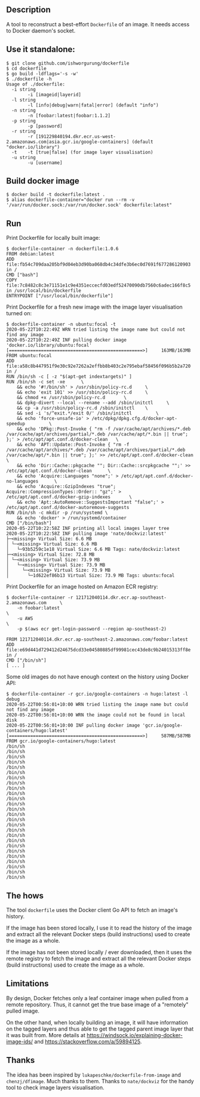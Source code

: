 Description
--
A tool to reconstruct a best-effort `Dockerfile` of an image. It needs access to Docker daemon's socket.

Use it standalone:
--
```
$ git clone github.com/ishworgurung/dockerfile
$ cd dockerfile
$ go build -ldflags='-s -w'
$ ./dockerfile -h
Usage of ./dockerfile:
  -i string
    	-i [imageid|layerid]
  -l string
    	-l [info|debug|warn|fatal|error] (default "info")
  -n string
    	-n [foobar:latest|foobar:1.1.2]
  -p string
    	-p [password]
  -r string
    	-r [191229840194.dkr.ecr.us-west-2.amazonaws.com|asia.gcr.io/google-containers] (default "docker.io/library")
  -t	-t [true|false] (for image layer visualisation)
  -u string
    	-u [username]
```

Build docker image
--
```
$ docker build -t dockerfile:latest .
$ alias dockerfile-container="docker run --rm -v '/var/run/docker.sock:/var/run/docker.sock' dockerfile:latest"
```

Run
--
Print Dockerfile for locally built image:
```
$ dockerfile-container -n dockerfile:1.0.6
FROM debian:latest
ADD file:fb54c709daa205bf9d04eb3d90ba068db4c34dfe3b6ec0d7691f677286120903 in /
CMD ["bash"]
COPY file:7c8482c8c3e71151e1c9e4351eccecfd03edf52470090db7560c6adec166f8c5 in /usr/local/bin/dockerfile
ENTRYPOINT ["/usr/local/bin/dockerfile"]
```

Print Dockerfile for a fresh new image with the image layer visualisation turned on:
```
$ dockerfile-container -n ubuntu:focal -t
2020-05-22T10:22:49Z WRN tried listing the image name but could not find any image
2020-05-22T10:22:49Z INF pulling docker image 'docker.io/library/ubuntu:focal'
[==================================================>]     163MB/163MB
FROM ubuntu:focal
ADD file:a58c8b447951f9e30c92e7262a2effbb8b403c2e795ebaf58456f096b5b2a720 in /
RUN /bin/sh -c [ -z "$(apt-get indextargets)" ]
RUN /bin/sh -c set -xe 		\
    && echo '#!/bin/sh' > /usr/sbin/policy-rc.d 	\
    && echo 'exit 101' >> /usr/sbin/policy-rc.d 	\
    && chmod +x /usr/sbin/policy-rc.d 		\
    && dpkg-divert --local --rename --add /sbin/initctl 	\
    && cp -a /usr/sbin/policy-rc.d /sbin/initctl 	\
    && sed -i 's/^exit.*/exit 0/' /sbin/initctl 		\
    && echo 'force-unsafe-io' > /etc/dpkg/dpkg.cfg.d/docker-apt-speedup 		\
    && echo 'DPkg::Post-Invoke { "rm -f /var/cache/apt/archives/*.deb /var/cache/apt/archives/partial/*.deb /var/cache/apt/*.bin || true"; };' > /etc/apt/apt.conf.d/docker-clean 	\
    && echo 'APT::Update::Post-Invoke { "rm -f /var/cache/apt/archives/*.deb /var/cache/apt/archives/partial/*.deb /var/cache/apt/*.bin || true"; };' >> /etc/apt/apt.conf.d/docker-clean 	\
    && echo 'Dir::Cache::pkgcache ""; Dir::Cache::srcpkgcache "";' >> /etc/apt/apt.conf.d/docker-clean 		\
    && echo 'Acquire::Languages "none";' > /etc/apt/apt.conf.d/docker-no-languages 		\
    && echo 'Acquire::GzipIndexes "true"; Acquire::CompressionTypes::Order:: "gz";' > /etc/apt/apt.conf.d/docker-gzip-indexes 		\
    && echo 'Apt::AutoRemove::SuggestsImportant "false";' > /etc/apt/apt.conf.d/docker-autoremove-suggests
RUN /bin/sh -c mkdir -p /run/systemd \
    && echo 'docker' > /run/systemd/container
CMD ["/bin/bash"]
2020-05-22T10:22:58Z INF printing all local images layer tree
2020-05-22T10:22:58Z INF pulling image 'nate/dockviz:latest'
├─<missing> Virtual Size: 6.6 MB
│ └─<missing> Virtual Size: 6.6 MB
│   └─93b5259c1e18 Virtual Size: 6.6 MB Tags: nate/dockviz:latest
├─<missing> Virtual Size: 72.8 MB
│ └─<missing> Virtual Size: 73.9 MB
│   └─<missing> Virtual Size: 73.9 MB
│     └─<missing> Virtual Size: 73.9 MB
│       └─1d622ef86b13 Virtual Size: 73.9 MB Tags: ubuntu:focal
```

Print Dockerfile for an image hosted on Amazon ECR registry:
```
$ dockerfile-container -r 121712040114.dkr.ecr.ap-southeast-2.amazonaws.com     \
    -n foobar:latest                                                            \
    -u AWS                                                                      \
    -p $(aws ecr get-login-password --region ap-southeast-2)

FROM 121712040114.dkr.ecr.ap-southeast-2.amazonaws.com/foobar:latest
ADD file:e69d441d729412d24675dcd33e04580885df99981cec43de8c9b24015313ff8e in /
CMD ["/bin/sh"]
[ ... ]
```

Some old images do not have enough context on the history using Docker API:
```
$ dockerfile-container -r gcr.io/google-containers -n hugo:latest -l debug
2020-05-22T00:56:01+10:00 WRN tried listing the image name but could not find any image
2020-05-22T00:56:01+10:00 WRN the image could not be found in local disk
2020-05-22T00:56:01+10:00 INF pulling docker image 'gcr.io/google-containers/hugo:latest'
[==================================================>]     587MB/587MB
FROM gcr.io/google-containers/hugo:latest
/bin/sh
/bin/sh
/bin/sh
/bin/sh
/bin/sh
/bin/sh
/bin/sh
/bin/sh
/bin/sh
/bin/sh
/bin/sh
/bin/sh
/bin/sh
/bin/sh
/bin/sh
/bin/sh
/bin/sh
/bin/sh
/bin/sh
/bin/sh
/bin/sh
/bin/sh
/bin/sh
/bin/sh
/bin/sh
/bin/sh
```

The hows
--
The tool `dockerfile` uses the Docker client Go API to fetch an image's history.

If the image has been stored locally, I use it to read the history of the image
and extract all the relevant Docker steps (build instructions) used to create
the image as a whole.

If the image has not been stored locally / ever downloaded, then it uses the
remote registry to fetch the image and extract all the relevant Docker steps
(build instructions) used to create the image as a whole.

Limitations
--
By design, Docker fetches only a leaf container image when pulled from a remote repository. 
Thus, it cannot get the true base image of a "remotely" pulled image. 

On the other hand, when locally building an image, it will have information on the tagged 
layers and thus able to get the tagged parent image layer that it was built from.
More details at https://windsock.io/explaining-docker-image-ids/ and https://stackoverflow.com/a/59894125.

Thanks
--
The idea has been inspired by `lukapeschke/dockerfile-from-image` and `chenzj/dfimage`. Much thanks to them.
Thanks to `nate/dockviz` for the handy tool to check image layers visualisation.
